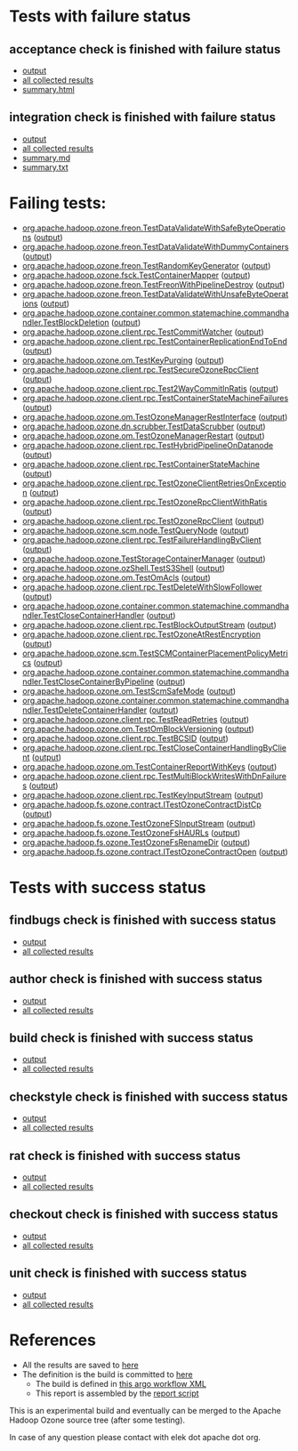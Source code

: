 # Tests with failure status

## acceptance check is finished with failure status

   * [output](https://raw.githubusercontent.com/elek/ozone-ci/master/pr/pr-hdds-2162-v2v4x/acceptance/output.log)
   * [all collected results](https://github.com/elek/ozone-ci/tree/master/pr/pr-hdds-2162-v2v4x/acceptance)
   * [summary.html](https://elek.github.io/ozone-ci/pr/pr-hdds-2162-v2v4x/acceptance/summary.html)


## integration check is finished with failure status

   * [output](https://raw.githubusercontent.com/elek/ozone-ci/master/pr/pr-hdds-2162-v2v4x/integration/output.log)
   * [all collected results](https://github.com/elek/ozone-ci/tree/master/pr/pr-hdds-2162-v2v4x/integration)
   * [summary.md](https://github.com/elek/ozone-ci/tree/master/pr/pr-hdds-2162-v2v4x/integration/summary.md)
   * [summary.txt](https://github.com/elek/ozone-ci/tree/master/pr/pr-hdds-2162-v2v4x/integration/summary.txt)

# Failing tests: 

 * [org.apache.hadoop.ozone.freon.TestDataValidateWithSafeByteOperations](/tmp/log/pr/pr-hdds-2162-v2v4x/integration/workdir/hadoop-ozone/tools/org.apache.hadoop.ozone.freon.TestDataValidateWithSafeByteOperations.txt) ([output](/tmp/log/pr/pr-hdds-2162-v2v4x/integration/workdir/hadoop-ozone/tools/org.apache.hadoop.ozone.freon.TestDataValidateWithSafeByteOperations-output.txt/))
 * [org.apache.hadoop.ozone.freon.TestDataValidateWithDummyContainers](/tmp/log/pr/pr-hdds-2162-v2v4x/integration/workdir/hadoop-ozone/tools/org.apache.hadoop.ozone.freon.TestDataValidateWithDummyContainers.txt) ([output](/tmp/log/pr/pr-hdds-2162-v2v4x/integration/workdir/hadoop-ozone/tools/org.apache.hadoop.ozone.freon.TestDataValidateWithDummyContainers-output.txt/))
 * [org.apache.hadoop.ozone.freon.TestRandomKeyGenerator](/tmp/log/pr/pr-hdds-2162-v2v4x/integration/workdir/hadoop-ozone/tools/org.apache.hadoop.ozone.freon.TestRandomKeyGenerator.txt) ([output](/tmp/log/pr/pr-hdds-2162-v2v4x/integration/workdir/hadoop-ozone/tools/org.apache.hadoop.ozone.freon.TestRandomKeyGenerator-output.txt/))
 * [org.apache.hadoop.ozone.fsck.TestContainerMapper](/tmp/log/pr/pr-hdds-2162-v2v4x/integration/workdir/hadoop-ozone/tools/org.apache.hadoop.ozone.fsck.TestContainerMapper.txt) ([output](/tmp/log/pr/pr-hdds-2162-v2v4x/integration/workdir/hadoop-ozone/tools/org.apache.hadoop.ozone.fsck.TestContainerMapper-output.txt/))
 * [org.apache.hadoop.ozone.freon.TestFreonWithPipelineDestroy](/tmp/log/pr/pr-hdds-2162-v2v4x/integration/workdir/hadoop-ozone/tools/org.apache.hadoop.ozone.freon.TestFreonWithPipelineDestroy.txt) ([output](/tmp/log/pr/pr-hdds-2162-v2v4x/integration/workdir/hadoop-ozone/tools/org.apache.hadoop.ozone.freon.TestFreonWithPipelineDestroy-output.txt/))
 * [org.apache.hadoop.ozone.freon.TestDataValidateWithUnsafeByteOperations](/tmp/log/pr/pr-hdds-2162-v2v4x/integration/workdir/hadoop-ozone/tools/org.apache.hadoop.ozone.freon.TestDataValidateWithUnsafeByteOperations.txt) ([output](/tmp/log/pr/pr-hdds-2162-v2v4x/integration/workdir/hadoop-ozone/tools/org.apache.hadoop.ozone.freon.TestDataValidateWithUnsafeByteOperations-output.txt/))
 * [org.apache.hadoop.ozone.container.common.statemachine.commandhandler.TestBlockDeletion](/tmp/log/pr/pr-hdds-2162-v2v4x/integration/workdir/hadoop-ozone/integration-test/org.apache.hadoop.ozone.container.common.statemachine.commandhandler.TestBlockDeletion.txt) ([output](/tmp/log/pr/pr-hdds-2162-v2v4x/integration/workdir/hadoop-ozone/integration-test/org.apache.hadoop.ozone.container.common.statemachine.commandhandler.TestBlockDeletion-output.txt/))
 * [org.apache.hadoop.ozone.client.rpc.TestCommitWatcher](/tmp/log/pr/pr-hdds-2162-v2v4x/integration/workdir/hadoop-ozone/integration-test/org.apache.hadoop.ozone.client.rpc.TestCommitWatcher.txt) ([output](/tmp/log/pr/pr-hdds-2162-v2v4x/integration/workdir/hadoop-ozone/integration-test/org.apache.hadoop.ozone.client.rpc.TestCommitWatcher-output.txt/))
 * [org.apache.hadoop.ozone.client.rpc.TestContainerReplicationEndToEnd](/tmp/log/pr/pr-hdds-2162-v2v4x/integration/workdir/hadoop-ozone/integration-test/org.apache.hadoop.ozone.client.rpc.TestContainerReplicationEndToEnd.txt) ([output](/tmp/log/pr/pr-hdds-2162-v2v4x/integration/workdir/hadoop-ozone/integration-test/org.apache.hadoop.ozone.client.rpc.TestContainerReplicationEndToEnd-output.txt/))
 * [org.apache.hadoop.ozone.om.TestKeyPurging](/tmp/log/pr/pr-hdds-2162-v2v4x/integration/workdir/hadoop-ozone/integration-test/org.apache.hadoop.ozone.om.TestKeyPurging.txt) ([output](/tmp/log/pr/pr-hdds-2162-v2v4x/integration/workdir/hadoop-ozone/integration-test/org.apache.hadoop.ozone.om.TestKeyPurging-output.txt/))
 * [org.apache.hadoop.ozone.client.rpc.TestSecureOzoneRpcClient](/tmp/log/pr/pr-hdds-2162-v2v4x/integration/workdir/hadoop-ozone/integration-test/org.apache.hadoop.ozone.client.rpc.TestSecureOzoneRpcClient.txt) ([output](/tmp/log/pr/pr-hdds-2162-v2v4x/integration/workdir/hadoop-ozone/integration-test/org.apache.hadoop.ozone.client.rpc.TestSecureOzoneRpcClient-output.txt/))
 * [org.apache.hadoop.ozone.client.rpc.Test2WayCommitInRatis](/tmp/log/pr/pr-hdds-2162-v2v4x/integration/workdir/hadoop-ozone/integration-test/org.apache.hadoop.ozone.client.rpc.Test2WayCommitInRatis.txt) ([output](/tmp/log/pr/pr-hdds-2162-v2v4x/integration/workdir/hadoop-ozone/integration-test/org.apache.hadoop.ozone.client.rpc.Test2WayCommitInRatis-output.txt/))
 * [org.apache.hadoop.ozone.client.rpc.TestContainerStateMachineFailures](/tmp/log/pr/pr-hdds-2162-v2v4x/integration/workdir/hadoop-ozone/integration-test/org.apache.hadoop.ozone.client.rpc.TestContainerStateMachineFailures.txt) ([output](/tmp/log/pr/pr-hdds-2162-v2v4x/integration/workdir/hadoop-ozone/integration-test/org.apache.hadoop.ozone.client.rpc.TestContainerStateMachineFailures-output.txt/))
 * [org.apache.hadoop.ozone.om.TestOzoneManagerRestInterface](/tmp/log/pr/pr-hdds-2162-v2v4x/integration/workdir/hadoop-ozone/integration-test/org.apache.hadoop.ozone.om.TestOzoneManagerRestInterface.txt) ([output](/tmp/log/pr/pr-hdds-2162-v2v4x/integration/workdir/hadoop-ozone/integration-test/org.apache.hadoop.ozone.om.TestOzoneManagerRestInterface-output.txt/))
 * [org.apache.hadoop.ozone.dn.scrubber.TestDataScrubber](/tmp/log/pr/pr-hdds-2162-v2v4x/integration/workdir/hadoop-ozone/integration-test/org.apache.hadoop.ozone.dn.scrubber.TestDataScrubber.txt) ([output](/tmp/log/pr/pr-hdds-2162-v2v4x/integration/workdir/hadoop-ozone/integration-test/org.apache.hadoop.ozone.dn.scrubber.TestDataScrubber-output.txt/))
 * [org.apache.hadoop.ozone.om.TestOzoneManagerRestart](/tmp/log/pr/pr-hdds-2162-v2v4x/integration/workdir/hadoop-ozone/integration-test/org.apache.hadoop.ozone.om.TestOzoneManagerRestart.txt) ([output](/tmp/log/pr/pr-hdds-2162-v2v4x/integration/workdir/hadoop-ozone/integration-test/org.apache.hadoop.ozone.om.TestOzoneManagerRestart-output.txt/))
 * [org.apache.hadoop.ozone.client.rpc.TestHybridPipelineOnDatanode](/tmp/log/pr/pr-hdds-2162-v2v4x/integration/workdir/hadoop-ozone/integration-test/org.apache.hadoop.ozone.client.rpc.TestHybridPipelineOnDatanode.txt) ([output](/tmp/log/pr/pr-hdds-2162-v2v4x/integration/workdir/hadoop-ozone/integration-test/org.apache.hadoop.ozone.client.rpc.TestHybridPipelineOnDatanode-output.txt/))
 * [org.apache.hadoop.ozone.client.rpc.TestContainerStateMachine](/tmp/log/pr/pr-hdds-2162-v2v4x/integration/workdir/hadoop-ozone/integration-test/org.apache.hadoop.ozone.client.rpc.TestContainerStateMachine.txt) ([output](/tmp/log/pr/pr-hdds-2162-v2v4x/integration/workdir/hadoop-ozone/integration-test/org.apache.hadoop.ozone.client.rpc.TestContainerStateMachine-output.txt/))
 * [org.apache.hadoop.ozone.client.rpc.TestOzoneClientRetriesOnException](/tmp/log/pr/pr-hdds-2162-v2v4x/integration/workdir/hadoop-ozone/integration-test/org.apache.hadoop.ozone.client.rpc.TestOzoneClientRetriesOnException.txt) ([output](/tmp/log/pr/pr-hdds-2162-v2v4x/integration/workdir/hadoop-ozone/integration-test/org.apache.hadoop.ozone.client.rpc.TestOzoneClientRetriesOnException-output.txt/))
 * [org.apache.hadoop.ozone.client.rpc.TestOzoneRpcClientWithRatis](/tmp/log/pr/pr-hdds-2162-v2v4x/integration/workdir/hadoop-ozone/integration-test/org.apache.hadoop.ozone.client.rpc.TestOzoneRpcClientWithRatis.txt) ([output](/tmp/log/pr/pr-hdds-2162-v2v4x/integration/workdir/hadoop-ozone/integration-test/org.apache.hadoop.ozone.client.rpc.TestOzoneRpcClientWithRatis-output.txt/))
 * [org.apache.hadoop.ozone.client.rpc.TestOzoneRpcClient](/tmp/log/pr/pr-hdds-2162-v2v4x/integration/workdir/hadoop-ozone/integration-test/org.apache.hadoop.ozone.client.rpc.TestOzoneRpcClient.txt) ([output](/tmp/log/pr/pr-hdds-2162-v2v4x/integration/workdir/hadoop-ozone/integration-test/org.apache.hadoop.ozone.client.rpc.TestOzoneRpcClient-output.txt/))
 * [org.apache.hadoop.ozone.scm.node.TestQueryNode](/tmp/log/pr/pr-hdds-2162-v2v4x/integration/workdir/hadoop-ozone/integration-test/org.apache.hadoop.ozone.scm.node.TestQueryNode.txt) ([output](/tmp/log/pr/pr-hdds-2162-v2v4x/integration/workdir/hadoop-ozone/integration-test/org.apache.hadoop.ozone.scm.node.TestQueryNode-output.txt/))
 * [org.apache.hadoop.ozone.client.rpc.TestFailureHandlingByClient](/tmp/log/pr/pr-hdds-2162-v2v4x/integration/workdir/hadoop-ozone/integration-test/org.apache.hadoop.ozone.client.rpc.TestFailureHandlingByClient.txt) ([output](/tmp/log/pr/pr-hdds-2162-v2v4x/integration/workdir/hadoop-ozone/integration-test/org.apache.hadoop.ozone.client.rpc.TestFailureHandlingByClient-output.txt/))
 * [org.apache.hadoop.ozone.TestStorageContainerManager](/tmp/log/pr/pr-hdds-2162-v2v4x/integration/workdir/hadoop-ozone/integration-test/org.apache.hadoop.ozone.TestStorageContainerManager.txt) ([output](/tmp/log/pr/pr-hdds-2162-v2v4x/integration/workdir/hadoop-ozone/integration-test/org.apache.hadoop.ozone.TestStorageContainerManager-output.txt/))
 * [org.apache.hadoop.ozone.ozShell.TestS3Shell](/tmp/log/pr/pr-hdds-2162-v2v4x/integration/workdir/hadoop-ozone/integration-test/org.apache.hadoop.ozone.ozShell.TestS3Shell.txt) ([output](/tmp/log/pr/pr-hdds-2162-v2v4x/integration/workdir/hadoop-ozone/integration-test/org.apache.hadoop.ozone.ozShell.TestS3Shell-output.txt/))
 * [org.apache.hadoop.ozone.om.TestOmAcls](/tmp/log/pr/pr-hdds-2162-v2v4x/integration/workdir/hadoop-ozone/integration-test/org.apache.hadoop.ozone.om.TestOmAcls.txt) ([output](/tmp/log/pr/pr-hdds-2162-v2v4x/integration/workdir/hadoop-ozone/integration-test/org.apache.hadoop.ozone.om.TestOmAcls-output.txt/))
 * [org.apache.hadoop.ozone.client.rpc.TestDeleteWithSlowFollower](/tmp/log/pr/pr-hdds-2162-v2v4x/integration/workdir/hadoop-ozone/integration-test/org.apache.hadoop.ozone.client.rpc.TestDeleteWithSlowFollower.txt) ([output](/tmp/log/pr/pr-hdds-2162-v2v4x/integration/workdir/hadoop-ozone/integration-test/org.apache.hadoop.ozone.client.rpc.TestDeleteWithSlowFollower-output.txt/))
 * [org.apache.hadoop.ozone.container.common.statemachine.commandhandler.TestCloseContainerHandler](/tmp/log/pr/pr-hdds-2162-v2v4x/integration/workdir/hadoop-ozone/integration-test/org.apache.hadoop.ozone.container.common.statemachine.commandhandler.TestCloseContainerHandler.txt) ([output](/tmp/log/pr/pr-hdds-2162-v2v4x/integration/workdir/hadoop-ozone/integration-test/org.apache.hadoop.ozone.container.common.statemachine.commandhandler.TestCloseContainerHandler-output.txt/))
 * [org.apache.hadoop.ozone.client.rpc.TestBlockOutputStream](/tmp/log/pr/pr-hdds-2162-v2v4x/integration/workdir/hadoop-ozone/integration-test/org.apache.hadoop.ozone.client.rpc.TestBlockOutputStream.txt) ([output](/tmp/log/pr/pr-hdds-2162-v2v4x/integration/workdir/hadoop-ozone/integration-test/org.apache.hadoop.ozone.client.rpc.TestBlockOutputStream-output.txt/))
 * [org.apache.hadoop.ozone.client.rpc.TestOzoneAtRestEncryption](/tmp/log/pr/pr-hdds-2162-v2v4x/integration/workdir/hadoop-ozone/integration-test/org.apache.hadoop.ozone.client.rpc.TestOzoneAtRestEncryption.txt) ([output](/tmp/log/pr/pr-hdds-2162-v2v4x/integration/workdir/hadoop-ozone/integration-test/org.apache.hadoop.ozone.client.rpc.TestOzoneAtRestEncryption-output.txt/))
 * [org.apache.hadoop.ozone.scm.TestSCMContainerPlacementPolicyMetrics](/tmp/log/pr/pr-hdds-2162-v2v4x/integration/workdir/hadoop-ozone/integration-test/org.apache.hadoop.ozone.scm.TestSCMContainerPlacementPolicyMetrics.txt) ([output](/tmp/log/pr/pr-hdds-2162-v2v4x/integration/workdir/hadoop-ozone/integration-test/org.apache.hadoop.ozone.scm.TestSCMContainerPlacementPolicyMetrics-output.txt/))
 * [org.apache.hadoop.ozone.container.common.statemachine.commandhandler.TestCloseContainerByPipeline](/tmp/log/pr/pr-hdds-2162-v2v4x/integration/workdir/hadoop-ozone/integration-test/org.apache.hadoop.ozone.container.common.statemachine.commandhandler.TestCloseContainerByPipeline.txt) ([output](/tmp/log/pr/pr-hdds-2162-v2v4x/integration/workdir/hadoop-ozone/integration-test/org.apache.hadoop.ozone.container.common.statemachine.commandhandler.TestCloseContainerByPipeline-output.txt/))
 * [org.apache.hadoop.ozone.om.TestScmSafeMode](/tmp/log/pr/pr-hdds-2162-v2v4x/integration/workdir/hadoop-ozone/integration-test/org.apache.hadoop.ozone.om.TestScmSafeMode.txt) ([output](/tmp/log/pr/pr-hdds-2162-v2v4x/integration/workdir/hadoop-ozone/integration-test/org.apache.hadoop.ozone.om.TestScmSafeMode-output.txt/))
 * [org.apache.hadoop.ozone.container.common.statemachine.commandhandler.TestDeleteContainerHandler](/tmp/log/pr/pr-hdds-2162-v2v4x/integration/workdir/hadoop-ozone/integration-test/org.apache.hadoop.ozone.container.common.statemachine.commandhandler.TestDeleteContainerHandler.txt) ([output](/tmp/log/pr/pr-hdds-2162-v2v4x/integration/workdir/hadoop-ozone/integration-test/org.apache.hadoop.ozone.container.common.statemachine.commandhandler.TestDeleteContainerHandler-output.txt/))
 * [org.apache.hadoop.ozone.client.rpc.TestReadRetries](/tmp/log/pr/pr-hdds-2162-v2v4x/integration/workdir/hadoop-ozone/integration-test/org.apache.hadoop.ozone.client.rpc.TestReadRetries.txt) ([output](/tmp/log/pr/pr-hdds-2162-v2v4x/integration/workdir/hadoop-ozone/integration-test/org.apache.hadoop.ozone.client.rpc.TestReadRetries-output.txt/))
 * [org.apache.hadoop.ozone.om.TestOmBlockVersioning](/tmp/log/pr/pr-hdds-2162-v2v4x/integration/workdir/hadoop-ozone/integration-test/org.apache.hadoop.ozone.om.TestOmBlockVersioning.txt) ([output](/tmp/log/pr/pr-hdds-2162-v2v4x/integration/workdir/hadoop-ozone/integration-test/org.apache.hadoop.ozone.om.TestOmBlockVersioning-output.txt/))
 * [org.apache.hadoop.ozone.client.rpc.TestBCSID](/tmp/log/pr/pr-hdds-2162-v2v4x/integration/workdir/hadoop-ozone/integration-test/org.apache.hadoop.ozone.client.rpc.TestBCSID.txt) ([output](/tmp/log/pr/pr-hdds-2162-v2v4x/integration/workdir/hadoop-ozone/integration-test/org.apache.hadoop.ozone.client.rpc.TestBCSID-output.txt/))
 * [org.apache.hadoop.ozone.client.rpc.TestCloseContainerHandlingByClient](/tmp/log/pr/pr-hdds-2162-v2v4x/integration/workdir/hadoop-ozone/integration-test/org.apache.hadoop.ozone.client.rpc.TestCloseContainerHandlingByClient.txt) ([output](/tmp/log/pr/pr-hdds-2162-v2v4x/integration/workdir/hadoop-ozone/integration-test/org.apache.hadoop.ozone.client.rpc.TestCloseContainerHandlingByClient-output.txt/))
 * [org.apache.hadoop.ozone.om.TestContainerReportWithKeys](/tmp/log/pr/pr-hdds-2162-v2v4x/integration/workdir/hadoop-ozone/integration-test/org.apache.hadoop.ozone.om.TestContainerReportWithKeys.txt) ([output](/tmp/log/pr/pr-hdds-2162-v2v4x/integration/workdir/hadoop-ozone/integration-test/org.apache.hadoop.ozone.om.TestContainerReportWithKeys-output.txt/))
 * [org.apache.hadoop.ozone.client.rpc.TestMultiBlockWritesWithDnFailures](/tmp/log/pr/pr-hdds-2162-v2v4x/integration/workdir/hadoop-ozone/integration-test/org.apache.hadoop.ozone.client.rpc.TestMultiBlockWritesWithDnFailures.txt) ([output](/tmp/log/pr/pr-hdds-2162-v2v4x/integration/workdir/hadoop-ozone/integration-test/org.apache.hadoop.ozone.client.rpc.TestMultiBlockWritesWithDnFailures-output.txt/))
 * [org.apache.hadoop.ozone.client.rpc.TestKeyInputStream](/tmp/log/pr/pr-hdds-2162-v2v4x/integration/workdir/hadoop-ozone/integration-test/org.apache.hadoop.ozone.client.rpc.TestKeyInputStream.txt) ([output](/tmp/log/pr/pr-hdds-2162-v2v4x/integration/workdir/hadoop-ozone/integration-test/org.apache.hadoop.ozone.client.rpc.TestKeyInputStream-output.txt/))
 * [org.apache.hadoop.fs.ozone.contract.ITestOzoneContractDistCp](/tmp/log/pr/pr-hdds-2162-v2v4x/integration/workdir/hadoop-ozone/ozonefs/org.apache.hadoop.fs.ozone.contract.ITestOzoneContractDistCp.txt) ([output](/tmp/log/pr/pr-hdds-2162-v2v4x/integration/workdir/hadoop-ozone/ozonefs/org.apache.hadoop.fs.ozone.contract.ITestOzoneContractDistCp-output.txt/))
 * [org.apache.hadoop.fs.ozone.TestOzoneFSInputStream](/tmp/log/pr/pr-hdds-2162-v2v4x/integration/workdir/hadoop-ozone/ozonefs/org.apache.hadoop.fs.ozone.TestOzoneFSInputStream.txt) ([output](/tmp/log/pr/pr-hdds-2162-v2v4x/integration/workdir/hadoop-ozone/ozonefs/org.apache.hadoop.fs.ozone.TestOzoneFSInputStream-output.txt/))
 * [org.apache.hadoop.fs.ozone.TestOzoneFsHAURLs](/tmp/log/pr/pr-hdds-2162-v2v4x/integration/workdir/hadoop-ozone/ozonefs/org.apache.hadoop.fs.ozone.TestOzoneFsHAURLs.txt) ([output](/tmp/log/pr/pr-hdds-2162-v2v4x/integration/workdir/hadoop-ozone/ozonefs/org.apache.hadoop.fs.ozone.TestOzoneFsHAURLs-output.txt/))
 * [org.apache.hadoop.fs.ozone.TestOzoneFsRenameDir](/tmp/log/pr/pr-hdds-2162-v2v4x/integration/workdir/hadoop-ozone/ozonefs/org.apache.hadoop.fs.ozone.TestOzoneFsRenameDir.txt) ([output](/tmp/log/pr/pr-hdds-2162-v2v4x/integration/workdir/hadoop-ozone/ozonefs/org.apache.hadoop.fs.ozone.TestOzoneFsRenameDir-output.txt/))
 * [org.apache.hadoop.fs.ozone.contract.ITestOzoneContractOpen](/tmp/log/pr/pr-hdds-2162-v2v4x/integration/workdir/hadoop-ozone/ozonefs/org.apache.hadoop.fs.ozone.contract.ITestOzoneContractOpen.txt) ([output](/tmp/log/pr/pr-hdds-2162-v2v4x/integration/workdir/hadoop-ozone/ozonefs/org.apache.hadoop.fs.ozone.contract.ITestOzoneContractOpen-output.txt/))


# Tests with success status

## findbugs check is finished with success status

   * [output](https://raw.githubusercontent.com/elek/ozone-ci/master/pr/pr-hdds-2162-v2v4x/findbugs/output.log)
   * [all collected results](https://github.com/elek/ozone-ci/tree/master/pr/pr-hdds-2162-v2v4x/findbugs)


## author check is finished with success status

   * [output](https://raw.githubusercontent.com/elek/ozone-ci/master/pr/pr-hdds-2162-v2v4x/author/output.log)
   * [all collected results](https://github.com/elek/ozone-ci/tree/master/pr/pr-hdds-2162-v2v4x/author)


## build check is finished with success status

   * [output](https://raw.githubusercontent.com/elek/ozone-ci/master/pr/pr-hdds-2162-v2v4x/build/output.log)
   * [all collected results](https://github.com/elek/ozone-ci/tree/master/pr/pr-hdds-2162-v2v4x/build)


## checkstyle check is finished with success status

   * [output](https://raw.githubusercontent.com/elek/ozone-ci/master/pr/pr-hdds-2162-v2v4x/checkstyle/output.log)
   * [all collected results](https://github.com/elek/ozone-ci/tree/master/pr/pr-hdds-2162-v2v4x/checkstyle)


## rat check is finished with success status

   * [output](https://raw.githubusercontent.com/elek/ozone-ci/master/pr/pr-hdds-2162-v2v4x/rat/output.log)
   * [all collected results](https://github.com/elek/ozone-ci/tree/master/pr/pr-hdds-2162-v2v4x/rat)


## checkout check is finished with success status

   * [output](https://raw.githubusercontent.com/elek/ozone-ci/master/pr/pr-hdds-2162-v2v4x/checkout/output.log)
   * [all collected results](https://github.com/elek/ozone-ci/tree/master/pr/pr-hdds-2162-v2v4x/checkout)


## unit check is finished with success status

   * [output](https://raw.githubusercontent.com/elek/ozone-ci/master/pr/pr-hdds-2162-v2v4x/unit/output.log)
   * [all collected results](https://github.com/elek/ozone-ci/tree/master/pr/pr-hdds-2162-v2v4x/unit)




# References

 * All the results are saved to [here](https://github.com/elek/ozone-ci/tree/master/pr/pr-hdds-2162-v2v4x/)
 * The definition is the build is committed to [here](https://github.com/elek/argo-ozone)
    * The build is defined in [this argo workflow XML](https://github.com/elek/argo-ozone/blob/master/ozone-build.yaml)
    * This report is assembled by the [report script](https://github.com/elek/argo-ozone/blob/master/scripts/report.sh)

This is an experimental build and eventually can be merged to the Apache Hadoop Ozone source tree (after some testing).

In case of any question please contact with elek dot apache dot org.
